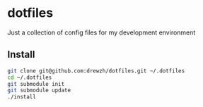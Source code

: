 # dotfiles
Just a collection of config files for my development environment

## Install
```bash
git clone git@github.com:drewzh/dotfiles.git ~/.dotfiles
cd ~/.dotfiles
git submodule init
git submodule update
./install
```
